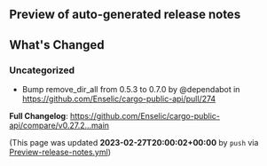 ## Preview of auto-generated release notes
<!-- Release notes generated using configuration in .github/release.yml at main -->

## What's Changed
### Uncategorized
* Bump remove_dir_all from 0.5.3 to 0.7.0 by @dependabot in https://github.com/Enselic/cargo-public-api/pull/274


**Full Changelog**: https://github.com/Enselic/cargo-public-api/compare/v0.27.2...main


(This page was updated **2023-02-27T20:00:02+00:00** by `push` via [Preview-release-notes.yml](https://github.com/Enselic/cargo-public-api/actions/runs/4286317177))
